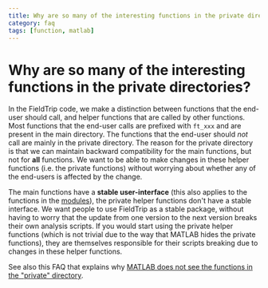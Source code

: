 ```yaml
---
title: Why are so many of the interesting functions in the private directories?
category: faq
tags: [function, matlab]
---
```


# Why are so many of the interesting functions in the private directories?

In the FieldTrip code, we make a distinction between functions that the end-user should call, and helper functions that are called by other functions. Most functions that the end-user calls are prefixed with `ft_xxx` and are present in the main directory. The functions that the end-user should _not_ call are mainly in the private directory. The reason for the private directory is that we can maintain backward compatibility for the main functions, but not for **all** functions. We want to be able to make changes in these helper functions (i.e. the private functions) without worrying about whether any of the end-users is affected by the change.

The main functions have a **stable user-interface** (this also applies to the functions in the [modules](/development/architecture)), the private helper functions don't have a stable interface. We want people to use FieldTrip as a stable package, without having to worry that the update from one version to the next version breaks their own analysis scripts. If you would start using the private helper functions (which is not trivial due to the way that MATLAB hides the private functions), they are themselves responsible for their scripts breaking due to changes in these helper functions.

See also this FAQ that explains why [MATLAB does not see the functions in the "private" directory](/faq/matlab_does_not_see_the_functions_in_the_private_directory).
